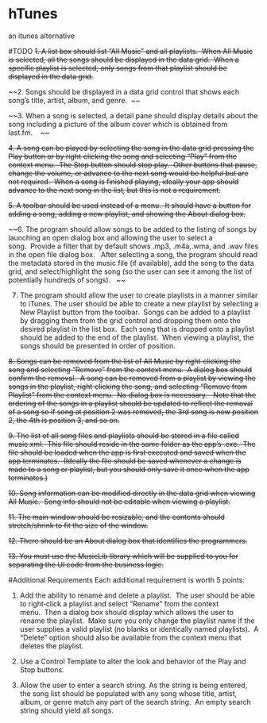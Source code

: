 # hTunes
an itunes alternative



#TODO
~~1. A list box should list “All Music” and all playlists.  When All Music is selected, all the songs should be displayed in the data
grid.  When a specific playlist is selected, only songs from that playlist should be displayed in the data grid.~~

~~2. Songs should be displayed in a data grid control that shows each song’s title, artist, album, and genre.  ~~ 

~~3. When a song is selected, a detail pane should display details about the song including a picture of the album cover which
is obtained from last.fm.    ~~

~~4. A song can be played by selecting the song in the data grid pressing the Play button or by right‐clicking the song and
selecting “Play” from the context menu.  The Stop button should stop play.  Other buttons that pause, change the
volume, or advance to the next song would be helpful but are not required.  When a song is finished playing, ideally your
app should advance to the next song in the list, but this is not a requirement.~~

~~5. A toolbar should be used instead of a menu.  It should have a button for adding a song, adding a new playlist, and
showing the About dialog box.~~

~~6. The program should allow songs to be added to the listing of songs by launching an open dialog box and allowing the
user to select a song.  Provide a filter that by default shows .mp3, .m4a,.wma, and .wav files in the open file dialog box.  
After selecting a song, the program should read the metadata stored in the music file (if available), add the song to the
data grid, and select/highlight the song (so the user can see it among the list of potentially hundreds of songs).   ~~

7. The program should allow the user to create playlists in a manner similar to iTunes. The user should be able to create a
new playlist by selecting a New Playlist button from the toolbar.  Songs can be added to a playlist by dragging them from
the grid control and dropping them onto the desired playlist in the list box.  Each song that is dropped onto a playlist
should be added to the end of the playlist.  When viewing a playlist, the songs should be presented in order of position.   

~~8. Songs can be removed from the list of All Music by right‐clicking the song and selecting “Remove” from the context
menu.  A dialog box should confirm the removal.  A song can be removed from a playlist by viewing the songs in the
playlist, right‐clicking the song, and selecting “Remove from Playlist” from the context menu.  No dialog box is necessary.  
Note that the ordering of the songs in a playlist should be updated to reflect the removal of a song so if song at position 2
was removed, the 3rd song is now position 2, the 4th is position 3, and so on.~~

~~9. The list of all song files and playlists should be stored in a file called music.xml.  This file should reside in the same folder
as the app’s .exe.  The file should be loaded when the app is first executed and saved when the app terminates.  (Ideally
the file should be saved whenever a change is made to a song or playlist, but you should only save it once when the app
terminates.)~~

~~10. Song information can be modified directly in the data grid when viewing All Music.  Song info should not be editable
when viewing a playlist.~~

~~11. The main window should be resizable, and the contents should stretch/shrink to fit the size of the window.~~

~~12. There should be an About dialog box that identifies the programmers.~~

~~13. You must use the MusicLib library which will be supplied to you for separating the UI code from the business logic.~~

#Additional Requirements
Each additional requirement is worth 5 points:
1. Add the ability to rename and delete a playlist.  The user should be able to right‐click a playlist and select “Rename” from
the context menu.  Then a dialog box should display which allows the user to rename the playlist.  Make sure you only
change the playlist name if the user supplies a valid playlist (no blanks or identically named playlists).  A “Delete” option
should also be available from the context menu that deletes the playlist.

2. Use a Control Template to alter the look and behavior of the Play and Stop buttons.

3. Allow the user to enter a search string. As the string is being entered, the song list should be populated with any song
whose title, artist, album, or genre match any part of the search string.  An empty search string should yield all songs.  
